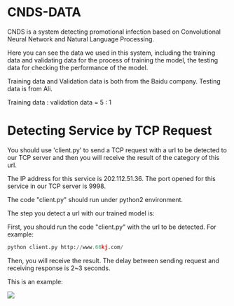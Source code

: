 # CNDS-DATA
CNDS is a system detecting promotional infection based on Convolutional Neural Network and Natural Language Processing.

Here you can see the data we used in this system, including the training data and validating data for the process of training the model, the testing data for checking the performance of the model.

Training data and Validation data is both from the Baidu company. Testing data is from Ali.

Training data : validation data = 5 : 1

# Detecting Service by TCP Request
You should use 'client.py' to send a TCP request with a url to be detected to our TCP server and then you will receive the result of the category of this url.

The IP address for this service is 202.112.51.36.
The port opened for this service in our TCP server is 9998.

The code "client.py" should run under python2 environment.

The step you detect a url with our trained model is:

First, you should run the code "client.py" with the url to be detected. For example:

```python 
python client.py http://www.66kj.com/
``` 

Then, you will receive the result.
The delay between sending request and receiving response is 2~3 seconds.

This is an example:

![](https://github.com/NISL-DETECT/CNDS-DATA/test.png)

